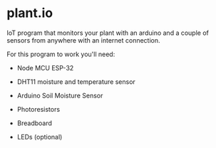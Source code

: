 # plant.io
IoT program that monitors your plant with an arduino and a couple of sensors from anywhere with an internet connection.

For this program to work you'll need:   
* Node MCU ESP-32

* DHT11 moisture and temperature sensor

* Arduino Soil Moisture Sensor

* Photoresistors

* Breadboard

* LEDs (optional)











    

    
    
    
